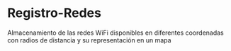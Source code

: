 # Registro-Redes
Almacenamiento de las redes WiFi disponibles en diferentes coordenadas con radios de distancia y su representación en un mapa
